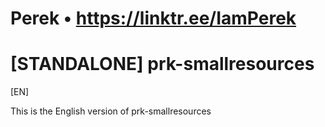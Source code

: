 # Perek • https://linktr.ee/IamPerek #

# [STANDALONE] prk-smallresources #

[EN]

This is the English version of prk-smallresources